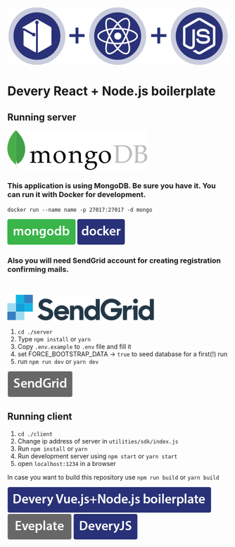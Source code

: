 <p align="left">
<img src="img/react_node.png">
</img>
</p>


# Devery React + Node.js boilerplate

## Running server

<p align="left">
<img src="img/mongo.png">
</img>
</p>


### This application is using MongoDB. Be sure you have it. You can run it with Docker for development.
```
docker run --name name -p 27017:27017 -d mongo
```
<span><a href="https://www.mongodb.com/cloud/atlas/lp/general/try?utm_source=google&utm_campaign=gs_emea_ukraine_search_brand_atlas_desktop&utm_term=mongodb&utm_medium=cpc_paid_search&utm_ad=e&gclid=CjwKCAjwvOHzBRBoEiwA48i6Ait4K8tfTrSdMXKEWiMDrgCtG5FQe-yytqNk-rx2ddQerJQjWojU6xoCbiUQAvD_BwE"><img src="img/mButton.png"></a></span>
<span><a href="https://www.docker.com/"><img src="img/docker.png"></a></span>

### Also you will need SendGrid account for creating registration confirming mails.
</br>
<p align="left">
<img src="img/sendGrid.png">
</img>
</p>

1) `cd ./server`
2) Type `npm install` or `yarn`
3) Copy `.env.example` to `.env` file and fill it
4) set FORCE_BOOTSTRAP_DATA -> `true` to seed database for a first(!) run
5) run `npm run dev` or `yarn dev`

<span><a href="https://sendgrid.com/marketing/sendgrid-services-cro/?extProvId=5&extPu=49397-gaw&extLi=164417502&sem_adg=8807286342&extCr=8807286342-321630592685&extSi=&extTg=&keyword=sendgrid&extAP=&extMT=e&utm_medium=cpc&utm_source=google&gclid=CjwKCAjwvOHzBRBoEiwA48i6AkZumm0cFLBE2AVO1J-9SrakxB6whSVjb1e4KS0J_LpnCL-_0U-rhBoCzxkQAvD_BwE"><img src="img/SG_button.png"></a></span>


## Running client

1) `cd ./client`
2) Change ip address of server in `utilities/sdk/index.js`
3) Run `npm install` or `yarn`
4) Run development server using `npm start` or `yarn start`
5) open `localhost:1234` in a browser

In case you want to build this repository use `npm run build` or `yarn build`

<span><a href="https://github.com/devery/node_boilerplate"><img src="img/vrBoilerplate.png"></a></span>
<span><a href="https://github.com/devery/EveplateButton"><img src="img/EveplateBUTTON.png"></a></span>
<span><a href="https://github.com/devery/deveryjs"><img src="img/jsButton.png"></a></span>
